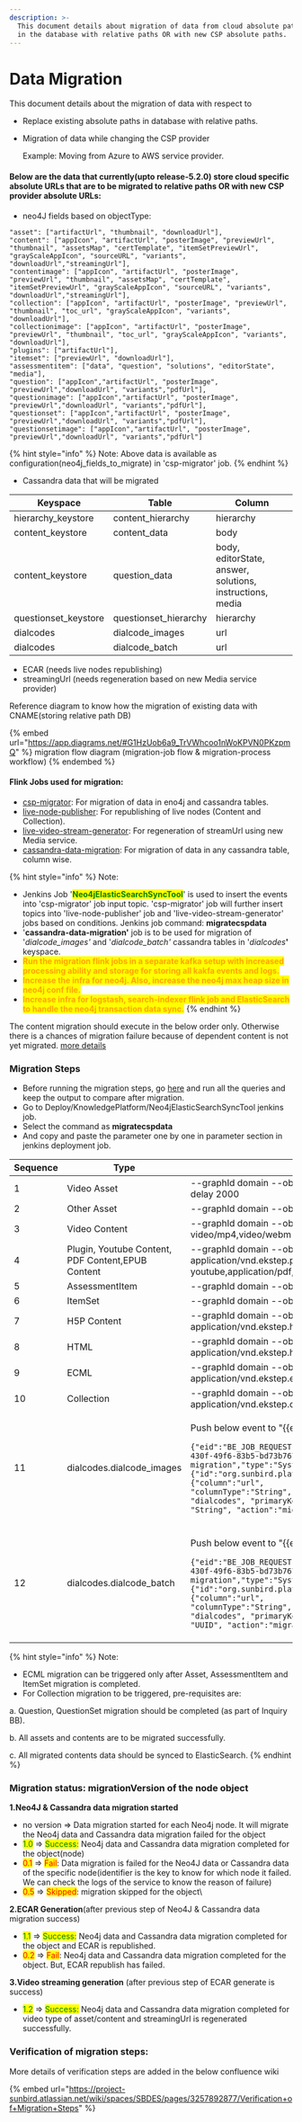 ```yaml
---
description: >-
  This document details about migration of data from cloud absolute paths stored
  in the database with relative paths OR with new CSP absolute paths.
---
```


# Data Migration

This document details about the migration of data with respect to

* Replace existing absolute paths in database with relative paths.
*   Migration of data while changing the CSP provider

    Example: Moving from Azure to AWS service provider.

#### Below are the data that currently(upto release-5.2.0) store cloud specific absolute URLs that are to be migrated to relative paths OR with new CSP provider absolute URLs:

* neo4J fields based on objectType:

```
"asset": ["artifactUrl", "thumbnail", "downloadUrl"],
"content": ["appIcon", "artifactUrl", "posterImage", "previewUrl", "thumbnail", "assetsMap", "certTemplate", "itemSetPreviewUrl", "grayScaleAppIcon", "sourceURL", "variants", "downloadUrl","streamingUrl"],
"contentimage": ["appIcon", "artifactUrl", "posterImage", "previewUrl", "thumbnail", "assetsMap", "certTemplate", "itemSetPreviewUrl", "grayScaleAppIcon", "sourceURL", "variants", "downloadUrl","streamingUrl"],
"collection": ["appIcon", "artifactUrl", "posterImage", "previewUrl", "thumbnail", "toc_url", "grayScaleAppIcon", "variants", "downloadUrl"],
"collectionimage": ["appIcon", "artifactUrl", "posterImage", "previewUrl", "thumbnail", "toc_url", "grayScaleAppIcon", "variants", "downloadUrl"],
"plugins": ["artifactUrl"],
"itemset": ["previewUrl", "downloadUrl"],
"assessmentitem": ["data", "question", "solutions", "editorState", "media"],
"question": ["appIcon","artifactUrl", "posterImage", "previewUrl","downloadUrl", "variants","pdfUrl"],
"questionimage": ["appIcon","artifactUrl", "posterImage", "previewUrl","downloadUrl", "variants","pdfUrl"],
"questionset": ["appIcon","artifactUrl", "posterImage", "previewUrl","downloadUrl", "variants","pdfUrl"],
"questionsetimage": ["appIcon","artifactUrl", "posterImage", "previewUrl","downloadUrl", "variants","pdfUrl"]
```

{% hint style="info" %}
Note: Above data is available as configuration(neo4j\_fields\_to\_migrate) in 'csp-migrator' job.&#x20;
{% endhint %}

* Cassandra data that will be migrated

| Keyspace              | Table                  | Column                                                     |
| --------------------- | ---------------------- | ---------------------------------------------------------- |
| hierarchy\_keystore   | content\_hierarchy     | hierarchy                                                  |
| content\_keystore     | content\_data          | body                                                       |
| content\_keystore     | question\_data         | body,  editorState, answer, solutions, instructions, media |
| questionset\_keystore | questionset\_hierarchy | hierarchy                                                  |
| dialcodes             | dialcode\_images       | url                                                        |
| dialcodes             | dialcode\_batch        | url                                                        |

* ECAR (needs live nodes republishing)
* streamingUrl (needs regeneration based on new Media service provider)

Reference diagram to know how the migration of existing data with CNAME(storing relative path DB)&#x20;

{% embed url="https://app.diagrams.net/#G1HzUob6a9_TrVWhcoo1nWoKPVN0PKzpmQ" %}
migration flow diagram (migration-job flow & migration-process workflow)
{% endembed %}

#### Flink Jobs used for migration:

* [csp-migrator](https://knowlg.sunbird.org/learn/product-and-developer-guide/knowlg-jobs/configuration#csp-migrator): For migration of data in eno4j and cassandra tables.
* [live-node-publisher](https://knowlg.sunbird.org/learn/product-and-developer-guide/knowlg-jobs/configuration#live-node-publisher): For republishing of live nodes (Content and Collection).
* [live-video-stream-generator](https://knowlg.sunbird.org/learn/product-and-developer-guide/knowlg-jobs/configuration#live-video-stream-generator): For regeneration of streamUrl using new Media service.
* [cassandra-data-migration](https://knowlg.sunbird.org/learn/product-and-developer-guide/knowlg-jobs/configuration#cassandra-data-migration): For migration of data in any cassandra table, column wise.

{% hint style="info" %}
Note:&#x20;

* Jenkins Job '<mark style="color:green;">**Neo4jElasticSearchSyncTool**</mark>' is used to insert the events into 'csp-migrator' job input topic. 'csp-migrator' job will further insert topics into 'live-node-publisher' job and 'live-video-stream-generator' jobs based on conditions. Jenkins job command: **migratecspdata**
* '**cassandra-data-migration'** job is to be used for migration of '_dialcode\_images'_ and '_dialcode\_batch'_ cassandra tables in '_dialcodes_**'** keyspace.
* <mark style="color:orange;">**Run the migration flink jobs in a separate kafka setup with increased processing ability and storage for storing all kakfa events and logs.**</mark>
* <mark style="color:orange;">**Increase the infra for neo4j. Also, increase the neo4j max heap size in neo4j conf file.**</mark>&#x20;
* <mark style="color:orange;">**Increase infra for logstash, search-indexer flink job and ElasticSearch to handle the neo4j transaction data sync.**</mark>
{% endhint %}

The content migration should execute in the below order only. Otherwise there is a chances of migration failure because of dependent content is not yet migrated. [more details](https://docs.google.com/spreadsheets/d/13DaXCx8uToOwinlAPxvTat8NELxiPgG4KXATcKaJm\_c/edit#gid=1675310401\&range=K3)

### Migration Steps

* Before running the migration steps, go [here](https://project-sunbird.atlassian.net/wiki/spaces/SBDES/pages/3257892877/Verification+of+Migration+Steps) and run all the queries and keep the output to compare after migration.
* Go to Deploy/KnowledgePlatform/Neo4jElasticSearchSyncTool jenkins job.
* Select the command as **migratecspdata**
* And copy and paste the parameter one by one in parameter section in jenkins deployment job.

| Sequence | Type                                              | Sync Tool Jenkins Parameters                                                                                                                                                                                                                                                                                                                                                                                                                                                                                                                                                                        |
| -------- | ------------------------------------------------- | --------------------------------------------------------------------------------------------------------------------------------------------------------------------------------------------------------------------------------------------------------------------------------------------------------------------------------------------------------------------------------------------------------------------------------------------------------------------------------------------------------------------------------------------------------------------------------------------------- |
| 1        | Video Asset                                       | --graphId domain --objectType Asset --mimeType video/webm,video/mp4 --delay 2000                                                                                                                                                                                                                                                                                                                                                                                                                                                                                                                    |
| 2        | Other Asset                                       | --graphId domain --objectType Asset --delay 2000                                                                                                                                                                                                                                                                                                                                                                                                                                                                                                                                                    |
| 3        | Video Content                                     | --graphId domain --objectType Content,ContentImage --mimeType video/mp4,video/webm --delay 2000                                                                                                                                                                                                                                                                                                                                                                                                                                                                                                     |
| 4        | Plugin, Youtube Content, PDF Content,EPUB Content | --graphId domain --objectType Content,ContentImage --mimeType application/vnd.ekstep.plugin-archive,video/x-youtube,application/pdf,application/epub --delay 2000                                                                                                                                                                                                                                                                                                                                                                                                                                   |
| 5        | AssessmentItem                                    | --graphId domain --objectType AssessmentItem --delay 2000                                                                                                                                                                                                                                                                                                                                                                                                                                                                                                                                           |
| 6        | ItemSet                                           | --graphId domain --objectType ItemSet --delay 2000                                                                                                                                                                                                                                                                                                                                                                                                                                                                                                                                                  |
| 7        | H5P Content                                       | --graphId domain --objectType Content,ContentImage --mimeType application/vnd.ekstep.h5p-archive --delay 2000                                                                                                                                                                                                                                                                                                                                                                                                                                                                                       |
| 8        | HTML                                              | --graphId domain --objectType Content,ContentImage --mimeType application/vnd.ekstep.html-archive --delay 2000                                                                                                                                                                                                                                                                                                                                                                                                                                                                                      |
| 9        | ECML                                              | --graphId domain --objectType Content,ContentImage --mimeType application/vnd.ekstep.ecml-archive --delay 2000                                                                                                                                                                                                                                                                                                                                                                                                                                                                                      |
| 10       | Collection                                        | --graphId domain --objectType Collection,CollectionImage --mimeType application/vnd.ekstep.content-collection --delay 2000                                                                                                                                                                                                                                                                                                                                                                                                                                                                          |
| 11       | dialcodes.dialcode\_images                        | <p>Push below event to "{{env}}.cassandra.data.migration.request" kafka topic<br></p><pre><code>{"eid":"BE_JOB_REQUEST","ets":1619527882745,"mid":"LP.1619527882745.32dc378a-430f-49f6-83b5-bd73b767ad36","actor":{"id":"cassandra-data-migration","type":"System"},"context":{"channel":"ORG_001","pdata":{"id":"org.sunbird.platform","ver":"1.0"},"env":"dev"},"edata":{"column":"url", "columnType":"String", "table": "dialcode_images", "keyspace": "dialcodes", "primaryKeyColumn": "filename", "primaryKeyColumnType": "String", "action":"migrate-cassandra","iteration":1}}
</code></pre> |
| 12       | dialcodes.dialcode\_batch                         | <p>Push below event to "{{env}}.cassandra.data.migration.request" kafka topic<br></p><pre><code>{"eid":"BE_JOB_REQUEST","ets":1619527882745,"mid":"LP.1619527882745.32dc378a-430f-49f6-83b5-bd73b767ad36","actor":{"id":"cassandra-data-migration","type":"System"},"context":{"channel":"ORG_001","pdata":{"id":"org.sunbird.platform","ver":"1.0"},"env":"dev"},"edata":{"column":"url", "columnType":"String", "table": "dialcode_batch", "keyspace": "dialcodes", "primaryKeyColumn": "processid", "primaryKeyColumnType": "UUID", "action":"migrate-cassandra","iteration":1}}
</code></pre>   |



{% hint style="info" %}
Note:

* ECML migration can be triggered only after Asset, AssessmentItem and ItemSet migration is completed.
* For Collection migration to be triggered, pre-requisites are:

&#x20;       a. Question, QuestionSet migration should be completed (as part of Inquiry BB).

&#x20;       b. All assets and contents are to be migrated successfully.&#x20;

&#x20;       c. All migrated contents data should be synced to ElasticSearch.
{% endhint %}



### Migration status: migrationVersion of the node object

**1.Neo4J & Cassandra data migration started**

* no version => Data migration started for each Neo4j node. It will migrate the Neo4j data and Cassandra data migration failed for the object
* <mark style="color:green;">1.0</mark> => <mark style="color:green;">Success:</mark> Neo4j data and Cassandra data migration completed for the object(node)
* <mark style="color:red;">0.1</mark> => <mark style="color:red;">Fail</mark>: Data migration is failed for the Neo4J data or Cassandra data of the specific node(identifier is the key to know for which node it failed. We can check the logs of the service to know the reason of failure)
* <mark style="color:red;">0.5</mark> => <mark style="color:red;">Skipped</mark>:  migration skipped for the object\


**2.ECAR Generation**(after previous step of Neo4J & Cassandra data migration success)

* <mark style="color:green;">1.1</mark> => <mark style="color:green;">Success:</mark> Neo4j data and Cassandra data migration completed for the object and ECAR is republished.
* <mark style="color:red;">0.2</mark> => <mark style="color:red;">Fail</mark>: Neo4j data and Cassandra data migration completed for the object. But, ECAR republish has failed.

**3.Video streaming generation** (after previous step of ECAR generate is success)

* <mark style="color:green;">1.2</mark> => <mark style="color:green;">Success:</mark> Neo4j data and Cassandra data migration completed for video type of asset/content and streamingUrl is regenerated successfully.

### Verification of migration steps:

More details of verification steps are added in the below confluence wiki

{% embed url="https://project-sunbird.atlassian.net/wiki/spaces/SBDES/pages/3257892877/Verification+of+Migration+Steps" %}

